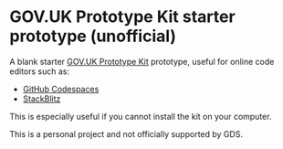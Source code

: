 # GOV.UK Prototype Kit starter prototype (unofficial)

A blank starter [GOV.UK Prototype Kit](https://prototype-kit.service.gov.uk) prototype, useful for online code editors such as:

 - [GitHub Codespaces](https://github.com/codespaces)
 - [StackBlitz](https://stackblitz.com)

This is especially useful if you cannot install the kit on your computer.

This is a personal project and not officially supported by GDS.

